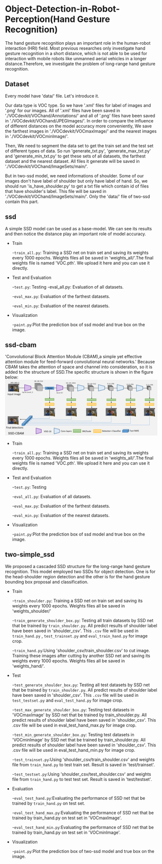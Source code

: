# Object-Detection-in-Robot-Perception(Hand Gesture Recognition)
The hand gesture recognition plays an important role in the human-robot interaction (HRI) field. Most previous researches only investigate hand gesture recognition in a short distance, which is not able to be used for interaction with mobile robots like unmanned aerial vehicles in a longer distance.Therefore, we investigate the problem of long-range hand gesture recognition.

## Dataset

  Every model have 'data/' file. Let's introduce it.

  Our data type is VOC type. So we have '.xml' files for label of images and '.png' for our images. All of '.xml' files have been saved in './VOCdevkit/VOChand/Annotations/' and all of '.png' files have been saved in './VOCdevkit/VOChand/JPEGImages/'. In order to compare the influence of different distances on the model accuracy more conveniently, We save the farthest images in './VOCdevkit/VOCmaxImage/' and the nearest images in './VOCdevkit/VOCminImage/'.

  Then, We need to segment the data set to get the train set and the test set of different types of data. So run 'generate_txt.py', 'generate_max_txt.py' and 'generate_min_txt.py' to get these sets of all datasets, the farthest dataset and the nearest dataset. All files it generate will be saved in './VOCdevkit/VOChand/ImageSets/main/'.

  But in two-ssd model, we need informations of shoulder. Some of our images don't have label of shoulder but only have label of hand. So, we should run 'is_have_shoulder.py' to get a txt file which contain id of files that have shoulder's label. This file will be saved in './VOCdevkit/VOChand/ImageSets/main/'. Only the 'data/' file of two-ssd contain this part.

## ssd
A simple SSD model can be used as a base-model. We can see its results and then notice the distance play an important role of model accuracy.

* Train 

  -`train_all.py`: Training a SSD net on train set and saving its weights every 1000 epochs. Weights files all be saved in   'weights_all/'.The final weights file is named 'VOC.pth'. We upload it here and you can use it directly.

* Test and Evaluation 

  -`test.py`: Testing -eval_all.py: Evaluation of all datasets. 
  
  -`eval_max.py`: Evaluation of the farthest datasets. 
  
  -`eval_min.py`: Evaluation of the nearest datasets.

* Visualization 

  -`paint.py`:Plot the prediction box of ssd model and true box on the image.

## ssd-cbam
'Convolutional Block Attention Module (CBAM),a simple yet effective attention module for feed-forward convolutional neural networks.' Because CBAM takes the attention of space and channel into consideration, so it is added to the structure of SSD.The specific structure is shown in the figure below:
 ![image](https://github.com/duchp/Object-Detection-in-Robot-Perception/blob/master/ssd-cbam.PNG)

* Train 
  
  -`train_all.py`: Training a SSD net on train set and saving its weights every 1000 epochs. Weights files all be saved in 'weights_all/'.The final weights file is named 'VOC.pth'. We upload it here and you can use it directly.

* Test and Evaluation 
  
  -`test.py`: Testing 
  
  -`eval_all.py`: Evaluation of all datasets. 
  
  -`eval_max.py`: Evaluation of the farthest datasets. 
  
  -`eval_min.py`: Evaluation of the nearest datasets.

* Visualization 
  
  -`paint.py`:Plot the prediction box of ssd model and true box on the image.

## two-simple_ssd  
We proposed a cascaded SSD structure for the long-range hand gesture recognition. This model employed two SSDs for object detection. One is for the head-shoulder region detection and the other is for the hand gesture bounding box proposal and classification.

* Train  

  -`train_shoulder.py`: Training a SSD net on train set and saving its weights every 1000 epochs. Weights files all be saved in 'weights_shoulder/'   
  
  -`train_generate_shoulder_box.py`: Testing all train datasets by SSD net that be trained by `train_shoulder.py`. All predict results of shoulder label have been saved in 'shoulder_csv'. This `.csv` file will be used in `train_hand.py` , `test_trainset.py` and `eval_train_hand.py` for image crop.
  
  -`train_hand.py`:Using 'shoulder_csv/train_shoulder.csv' to cut image. Training these images after cutting by another SSD net and saving its weights every 1000 epochs. Weights files all be saved in 'weights_hand/'. 

* Test  
  
  -`test_generate_shoulder_box.py`: Testing all test datasets by SSD net that be trained by `train_shoulder.py`. All predict results of shoulder label have been saved in 'shoulder_csv'. This `.csv` file will be used in `test_testset.py` and `eval_test_hand.py` for image crop.
  
  -`test_max_generate_shoulder_box.py`: Testing test datasets in 'VOCmaxImage' by SSD net that be trained by train_shoulder.py. All predict results of shoulder label have been saved in 'shoulder_csv'. This .csv file will be used in eval_test_hand_max.py for image crop.
  
  -`test_min_generate_shoulder_box.py`: Testing test datasets in 'VOCminImage' by SSD net that be trained by train_shoulder.py. All predict results of shoulder label have been saved in 'shoulder_csv'. This .csv file will be used in eval_test_hand_min.py for image crop.
  
  -`test_trainset.py`:Using 'shoulder_csv/train_shoulder.csv' and weights file from `train_hand.py` to test train set. Result is saved in 'test/trainset'.
  
  -`test_testset.py`:Using 'shoulder_csv/test_shoulder.csv' and weights file from `train_hand.py` to test test set. Result is saved in 'test/testset'.  
  
* Evaluation   
  
  -`eval_test_hand.py`:Evaluating the performance of SSD net that be trained by `train_hand.py` on test set.  
  
  -`eval_test_hand_max.py`:Evaluating the performance of SSD net that be trained by train_hand.py on test set in 'VOCmaxImage'.
  
  -`eval_test_hand_min.py`:Evaluating the performance of SSD net that be trained by train_hand.py on test set in 'VOCminImage'.
  
* Visualization 
  
  -`paint.py`:Plot the prediction box of two-ssd model and true box on the image.
